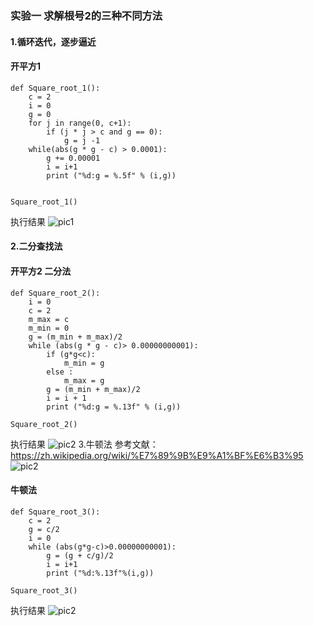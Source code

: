 ### 实验一 求解根号2的三种不同方法

#### 1.循环迭代，逐步逼近

#### 开平方1

```
def Square_root_1():
    c = 2
    i = 0
    g = 0
    for j in range(0, c+1):
        if (j * j > c and g == 0):
            g = j -1
    while(abs(g * g - c) > 0.0001):
        g += 0.00001
        i = i+1
        print ("%d:g = %.5f" % (i,g))
​
​
Square_root_1()
```

执行结果
​![pic1](http://kfcoding-static.oss-cn-hangzhou.aliyuncs.com/gitcourse-DaSE_lab/pic/2.1.png)

#### 2.二分查找法

#### 开平方2  二分法

```
def Square_root_2():
    i = 0
    c = 2
    m_max = c
    m_min = 0
    g = (m_min + m_max)/2
    while (abs(g * g - c)> 0.00000000001):
        if (g*g<c):
            m_min = g
        else :
            m_max = g
        g = (m_min + m_max)/2
        i = i + 1
        print ("%d:g = %.13f" % (i,g))
​
Square_root_2()
```

执行结果
![pic2](http://kfcoding-static.oss-cn-hangzhou.aliyuncs.com/gitcourse-DaSE_lab/pic/2.2.png)
3.牛顿法
参考文献：
https://zh.wikipedia.org/wiki/%E7%89%9B%E9%A1%BF%E6%B3%95
​​![pic2](http://kfcoding-static.oss-cn-hangzhou.aliyuncs.com/gitcourse-DaSE_lab/pic/2.3.png)

#### 牛顿法

```
def Square_root_3():
    c = 2
    g = c/2
    i = 0
    while (abs(g*g-c)>0.00000000001):
        g = (g + c/g)/2
        i = i+1
        print ("%d:%.13f"%(i,g))
​
Square_root_3()
```

执行结果
​![pic2](http://kfcoding-static.oss-cn-hangzhou.aliyuncs.com/gitcourse-DaSE_lab/pic/2.4.png)

